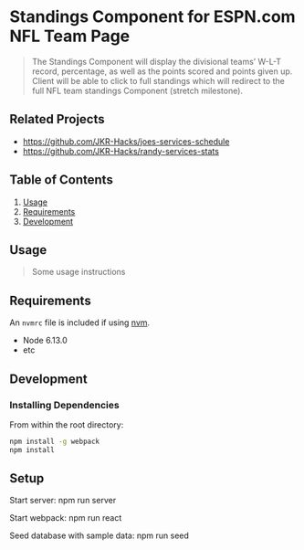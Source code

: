 # Standings Component for ESPN.com NFL Team Page

> The Standings Component will display the divisional teams’ W-L-T record, percentage,  as well as the points scored and points given up.  Client will be able to click to full standings which will redirect to the full NFL team standings Component (stretch milestone).

## Related Projects

  - https://github.com/JKR-Hacks/joes-services-schedule
  - https://github.com/JKR-Hacks/randy-services-stats

## Table of Contents

1. [Usage](#Usage)
1. [Requirements](#requirements)
1. [Development](#development)

## Usage

> Some usage instructions

## Requirements

An `nvmrc` file is included if using [nvm](https://github.com/creationix/nvm).

- Node 6.13.0
- etc

## Development

### Installing Dependencies

From within the root directory:

```sh
npm install -g webpack
npm install
```

## Setup

Start server: npm run server

Start webpack: npm run react

Seed database with sample data: npm run seed
